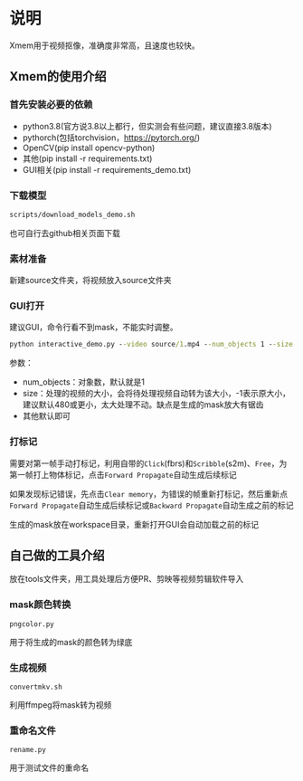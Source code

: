 # 说明

Xmem用于视频抠像，准确度非常高，且速度也较快。

## Xmem的使用介绍

### 首先安装必要的依赖

- python3.8(官方说3.8以上都行，但实测会有些问题，建议直接3.8版本)
- pythorch(包括torchvision，<https://pytorch.org/>)
- OpenCV(pip install opencv-python)
- 其他(pip install -r requirements.txt)
- GUI相关(pip install -r requirements_demo.txt)

### 下载模型

```cmd
scripts/download_models_demo.sh
```

也可自行去github相关页面下载

### 素材准备

新建source文件夹，将视频放入source文件夹

### GUI打开

建议GUI，命令行看不到mask，不能实时调整。

```cmd
python interactive_demo.py --video source/1.mp4 --num_objects 1 --size 480
```

参数：

- num_objects：对象数，默认就是1
- size：处理的视频的大小，会将待处理视频自动转为该大小，-1表示原大小，建议默认480或更小，太大处理不动。缺点是生成的mask放大有锯齿
- 其他默认即可

### 打标记

需要对第一帧手动打标记，利用自带的`Click`(fbrs)和`Scribble`(s2m)、`Free`，为第一帧打上物体标记，点击`Forward Propagate`自动生成后续标记

如果发现标记错误，先点击`Clear memory`，为错误的帧重新打标记，然后重新点`Forward Propagate`自动生成后续标记或`Backward Propagate`自动生成之前的标记

生成的mask放在workspace目录，重新打开GUI会自动加载之前的标记

## 自己做的工具介绍

放在tools文件夹，用工具处理后方便PR、剪映等视频剪辑软件导入

### mask颜色转换

```
pngcolor.py
```

用于将生成的mask的颜色转为绿底

### 生成视频

```
convertmkv.sh
```

利用ffmpeg将mask转为视频

### 重命名文件

```
rename.py
```

用于测试文件的重命名

